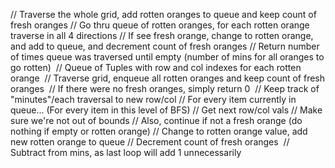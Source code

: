 // Traverse the whole grid, add rotten oranges to queue and keep count of fresh oranges
// Go thru queue of rotten oranges, for each rotten orange traverse in all 4 directions
// If see fresh orange, change to rotten orange, and add to queue, and decrement count of fresh oranges
// Return number of times queue was traversed until empty (number of mins for all oranges to go rotten)
​
// Queue of Tuples with row and col indexes for each rotten orange
​
// Traverse grid, enqueue all rotten oranges and keep count of fresh oranges
​
// If there were no fresh oranges, simply return 0
​
// Keep track of "minutes"/each traversal to new row/col
// For every item currently in queue... (For every item in this level of BFS)
// Get next row/col vals
// Make sure we're not out of bounds
// Also, continue if not a fresh orange (do nothing if empty or rotten orange)
// Change to rotten orange value, add new rotten orange to queue
// Decrement count of fresh oranges
​
// Subtract from mins, as last loop will add 1 unnecessarily